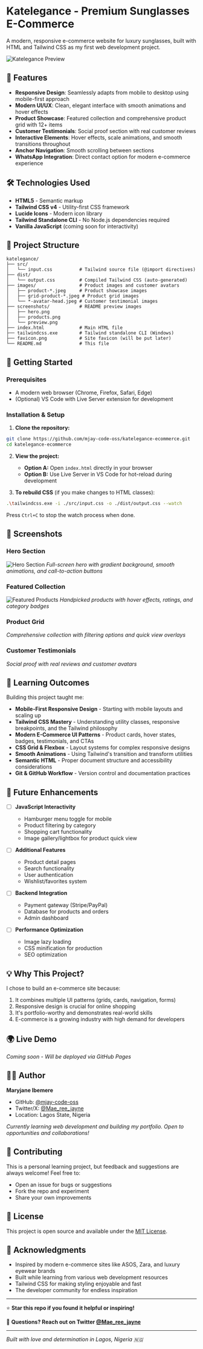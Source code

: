 # Katelegance - Premium Sunglasses E-Commerce

A modern, responsive e-commerce website for luxury sunglasses, built with HTML and Tailwind CSS as my first web development project.

![Katelegance Preview](./images/katelegance-preview.png)

## 🌟 Features

- **Responsive Design**: Seamlessly adapts from mobile to desktop using mobile-first approach
- **Modern UI/UX**: Clean, elegant interface with smooth animations and hover effects
- **Product Showcase**: Featured collection and comprehensive product grid with 12+ items
- **Customer Testimonials**: Social proof section with real customer reviews
- **Interactive Elements**: Hover effects, scale animations, and smooth transitions throughout
- **Anchor Navigation**: Smooth scrolling between sections
- **WhatsApp Integration**: Direct contact option for modern e-commerce experience

## 🛠️ Technologies Used

- **HTML5** - Semantic markup
- **Tailwind CSS v4** - Utility-first CSS framework
- **Lucide Icons** - Modern icon library
- **Tailwind Standalone CLI** - No Node.js dependencies required
- **Vanilla JavaScript** (coming soon for interactivity)

## 📂 Project Structure
```
katelegance/
├── src/
│   └── input.css          # Tailwind source file (@import directives)
├── dist/
│   └── output.css         # Compiled Tailwind CSS (auto-generated)
├── images/                # Product images and customer avatars
│   ├── product-*.jpeg     # Product showcase images
│   ├── grid-product-*.jpeg # Product grid images
│   └── *-avatar-head.jpeg # Customer testimonial images
├── screenshots/           # README preview images
│   ├── hero.png
│   ├── products.png
│   └── preview.png
├── index.html             # Main HTML file
├── tailwindcss.exe        # Tailwind standalone CLI (Windows)
├── favicon.png            # Site favicon (will be put later)
└── README.md              # This file
```

## 🚀 Getting Started

### Prerequisites
- A modern web browser (Chrome, Firefox, Safari, Edge)
- (Optional) VS Code with Live Server extension for development

### Installation & Setup

1. **Clone the repository:**
```bash
git clone https://github.com/mjay-code-oss/katelegance-ecommerce.git
cd katelegance-ecommerce
```

2. **View the project:**
   - **Option A:** Open `index.html` directly in your browser
   - **Option B:** Use Live Server in VS Code for hot-reload during development

3. **To rebuild CSS** (if you make changes to HTML classes):
```bash
.\tailwindcss.exe -i ./src/input.css -o ./dist/output.css --watch
```

Press `Ctrl+C` to stop the watch process when done.

## 📸 Screenshots

### Hero Section
![Hero Section](./images/katelegance-preview.png)
*Full-screen hero with gradient background, smooth animations, and call-to-action buttons*

### Featured Collection
![Featured Products](./images/katelegance-product-preview.png)
*Handpicked products with hover effects, ratings, and category badges*

### Product Grid
*Comprehensive collection with filtering options and quick view overlays*

### Customer Testimonials
*Social proof with real reviews and customer avatars*

## 🎯 Learning Outcomes

Building this project taught me:

- **Mobile-First Responsive Design** - Starting with mobile layouts and scaling up
- **Tailwind CSS Mastery** - Understanding utility classes, responsive breakpoints, and the Tailwind philosophy
- **Modern E-Commerce UI Patterns** - Product cards, hover states, badges, testimonials, and CTAs
- **CSS Grid & Flexbox** - Layout systems for complex responsive designs
- **Smooth Animations** - Using Tailwind's transition and transform utilities
- **Semantic HTML** - Proper document structure and accessibility considerations
- **Git & GitHub Workflow** - Version control and documentation practices

## 🔮 Future Enhancements

- [ ] **JavaScript Interactivity**
  - Hamburger menu toggle for mobile
  - Product filtering by category
  - Shopping cart functionality
  - Image gallery/lightbox for product quick view
  
- [ ] **Additional Features**
  - Product detail pages
  - Search functionality
  - User authentication
  - Wishlist/favorites system
  
- [ ] **Backend Integration**
  - Payment gateway (Stripe/PayPal)
  - Database for products and orders
  - Admin dashboard
  
- [ ] **Performance Optimization**
  - Image lazy loading
  - CSS minification for production
  - SEO optimization

## 💡 Why This Project?

I chose to build an e-commerce site because:
1. It combines multiple UI patterns (grids, cards, navigation, forms)
2. Responsive design is crucial for online shopping
3. It's portfolio-worthy and demonstrates real-world skills
4. E-commerce is a growing industry with high demand for developers

## 🌍 Live Demo

*Coming soon - Will be deployed via GitHub Pages*

## 👩‍💻 Author

**Maryjane Ibemere**

- GitHub: [@mjay-code-oss](https://github.com/mjay-code-oss)
- Twitter/X: [@Mae_ree_jayne](https://twitter.com/Mae_ree_jayne)
- Location: Lagos State, Nigeria

*Currently learning web development and building my portfolio. Open to opportunities and collaborations!*

## 🤝 Contributing

This is a personal learning project, but feedback and suggestions are always welcome! Feel free to:
- Open an issue for bugs or suggestions
- Fork the repo and experiment
- Share your own improvements

## 📄 License

This project is open source and available under the [MIT License](LICENSE).

## 🙏 Acknowledgments

- Inspired by modern e-commerce sites like ASOS, Zara, and luxury eyewear brands
- Built while learning from various web development resources
- Tailwind CSS for making styling enjoyable and fast
- The developer community for endless inspiration

---

⭐ **Star this repo if you found it helpful or inspiring!**

💬 **Questions? Reach out on Twitter [@Mae_ree_jayne](https://twitter.com/Mae_ree_jayne)**

---

*Built with love and determination in Lagos, Nigeria 🇳🇬*